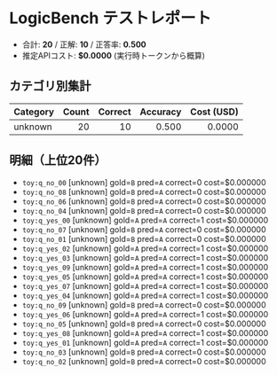 # LogicBench テストレポート

- 合計: **20**  / 正解: **10**  / 正答率: **0.500**
- 推定APIコスト: **$0.0000** (実行時トークンから概算)

## カテゴリ別集計

| Category | Count | Correct | Accuracy | Cost (USD) |
|---|---:|---:|---:|---:|
| unknown | 20 | 10 | 0.500 | 0.0000 |

## 明細（上位20件）

- `toy:q_no_00` [unknown] gold=`B` pred=`A` correct=0 cost=$0.000000
- `toy:q_no_08` [unknown] gold=`B` pred=`A` correct=0 cost=$0.000000
- `toy:q_no_06` [unknown] gold=`B` pred=`A` correct=0 cost=$0.000000
- `toy:q_no_04` [unknown] gold=`B` pred=`A` correct=0 cost=$0.000000
- `toy:q_yes_00` [unknown] gold=`A` pred=`A` correct=1 cost=$0.000000
- `toy:q_no_07` [unknown] gold=`B` pred=`A` correct=0 cost=$0.000000
- `toy:q_no_01` [unknown] gold=`B` pred=`A` correct=0 cost=$0.000000
- `toy:q_yes_02` [unknown] gold=`A` pred=`A` correct=1 cost=$0.000000
- `toy:q_yes_03` [unknown] gold=`A` pred=`A` correct=1 cost=$0.000000
- `toy:q_yes_09` [unknown] gold=`A` pred=`A` correct=1 cost=$0.000000
- `toy:q_yes_05` [unknown] gold=`A` pred=`A` correct=1 cost=$0.000000
- `toy:q_yes_07` [unknown] gold=`A` pred=`A` correct=1 cost=$0.000000
- `toy:q_yes_04` [unknown] gold=`A` pred=`A` correct=1 cost=$0.000000
- `toy:q_no_09` [unknown] gold=`B` pred=`A` correct=0 cost=$0.000000
- `toy:q_yes_06` [unknown] gold=`A` pred=`A` correct=1 cost=$0.000000
- `toy:q_no_05` [unknown] gold=`B` pred=`A` correct=0 cost=$0.000000
- `toy:q_yes_08` [unknown] gold=`A` pred=`A` correct=1 cost=$0.000000
- `toy:q_yes_01` [unknown] gold=`A` pred=`A` correct=1 cost=$0.000000
- `toy:q_no_03` [unknown] gold=`B` pred=`A` correct=0 cost=$0.000000
- `toy:q_no_02` [unknown] gold=`B` pred=`A` correct=0 cost=$0.000000